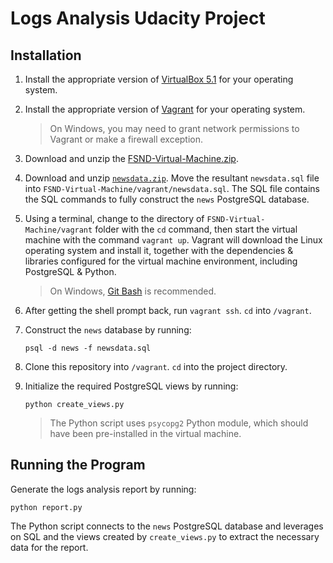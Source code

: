 # Logs Analysis Udacity Project

## Installation

1) Install the appropriate version of [VirtualBox 5.1](https://www.virtualbox.org/wiki/Download_Old_Builds_5_1) for your operating system.

2) Install the appropriate version of [Vagrant](https://www.vagrantup.com/downloads.html) for your operating system.

    > On Windows, you may need to grant network permissions to Vagrant or make a firewall exception.

3) Download and unzip the [FSND-Virtual-Machine.zip](https://s3.amazonaws.com/video.udacity-data.com/topher/2018/April/5acfbfa3_fsnd-virtual-machine/fsnd-virtual-machine.zip).

4) Download and unzip [`newsdata.zip`](https://d17h27t6h515a5.cloudfront.net/topher/2016/August/57b5f748_newsdata/newsdata.zip). Move the resultant `newsdata.sql` file into `FSND-Virtual-Machine/vagrant/newsdata.sql`. The SQL file contains the SQL commands to fully construct the `news` PostgreSQL database.

5) Using a terminal, change to the directory of `FSND-Virtual-Machine/vagrant` folder with the `cd` command, then start the virtual machine with the command `vagrant up`. Vagrant will download the Linux operating system and install it, together with the dependencies & libraries configured for the virtual machine environment, including PostgreSQL & Python.

    > On Windows, [Git Bash](https://git-scm.com/downloads) is recommended.

6) After getting the shell prompt back, run `vagrant ssh`. `cd` into `/vagrant`.

7) Construct the `news` database by running:
    ```shell
    psql -d news -f newsdata.sql
    ```

8) Clone this repository into `/vagrant`. `cd` into the project directory.

9) Initialize the required PostgreSQL views by running:

    ```shell
    python create_views.py
    ```

    > The Python script uses `psycopg2` Python module, which should have been pre-installed in the virtual machine.

## Running the Program

Generate the logs analysis report by running:

```shell
python report.py
```

The Python script connects to the `news` PostgreSQL database and leverages on SQL and the views created by `create_views.py` to extract the necessary data for the report.